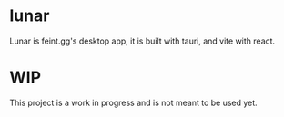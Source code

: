 # lunar
Lunar is feint.gg's desktop app, it is built with tauri, and vite with react.

# WIP
This project is a work in progress and is not meant to be used yet.
